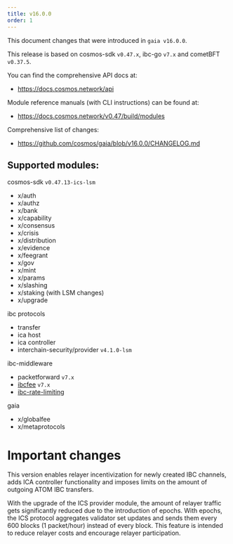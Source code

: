 ```yaml
---
title: v16.0.0
order: 1
---
```


This document changes that were introduced in `gaia v16.0.0`.

This release is based on cosmos-sdk `v0.47.x`, ibc-go `v7.x` and cometBFT `v0.37.5`.

You can find the comprehensive API docs at:
* https://docs.cosmos.network/api

Module reference manuals (with CLI instructions) can be found at:
* https://docs.cosmos.network/v0.47/build/modules

Comprehensive list of changes:
* https://github.com/cosmos/gaia/blob/v16.0.0/CHANGELOG.md

## Supported modules:
cosmos-sdk `v0.47.13-ics-lsm`
* x/auth
* x/authz
* x/bank
* x/capability
* x/consensus
* x/crisis
* x/distribution
* x/evidence
* x/feegrant
* x/gov
* x/mint
* x/params
* x/slashing
* x/staking (with LSM changes)
* x/upgrade

ibc protocols
* transfer
* ica host
* ica controller
* interchain-security/provider `v4.1.0-lsm`

ibc-middleware
* packetforward `v7.x`
* [ibcfee](https://ibc.cosmos.network/v7/middleware/ics29-fee/overview) `v7.x`
* [ibc-rate-limiting](https://github.com/Stride-Labs/ibc-rate-limiting)

gaia
* x/globalfee
* x/metaprotocols

# Important changes

This version enables relayer incentivization for newly created IBC channels, adds ICA controller functionality and imposes limits on the amount of outgoing ATOM IBC transfers.

With the upgrade of the ICS provider module, the amount of relayer traffic gets significantly reduced due to the introduction of epochs. With epochs, the ICS protocol aggregates validator set updates and sends them every 600 blocks (1 packet/hour) instead of every block. This feature is intended to reduce relayer costs and encourage relayer participation.
 